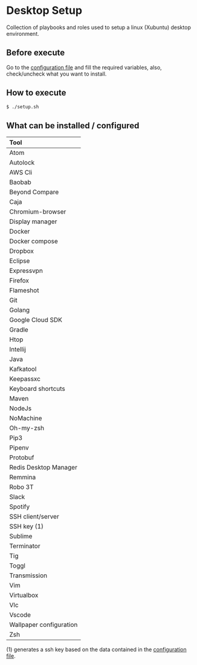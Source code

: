 # Desktop Setup

Collection of playbooks and roles used to setup a linux (Xubuntu) desktop environment.

## Before execute

Go to the [configuration file](group_vars/all.yml) and fill the required variables, also, check/uncheck what you want to install.

## How to execute

```bash
$ ./setup.sh
```

## What can be installed / configured

| Tool                    |
| :---                    |
| Atom                    |
| Autolock                |
| AWS Cli                 |
| Baobab                  |
| Beyond Compare          |
| Caja                    |
| Chromium-browser        |
| Display manager         |
| Docker                  |
| Docker compose          |
| Dropbox                 |
| Eclipse                 |
| Expressvpn              |
| Firefox                 |
| Flameshot               |
| Git                     |
| Golang                  |
| Google Cloud SDK        |
| Gradle                  |
| Htop                    |
| Intellij                |
| Java                    |
| Kafkatool               |
| Keepassxc               |
| Keyboard shortcuts      |
| Maven                   |
| NodeJs                  |
| NoMachine               |
| Oh-my-zsh               |
| Pip3                    |
| Pipenv                  |
| Protobuf                |
| Redis Desktop Manager   |
| Remmina                 |
| Robo 3T                 |
| Slack                   |
| Spotify                 |
| SSH client/server       |
| SSH key (1)             |
| Sublime                 |
| Terminator              |
| Tig                     |
| Toggl                   |
| Transmission            |
| Vim                     |
| Virtualbox              |
| Vlc                     |
| Vscode                  |
| Wallpaper configuration |
| Zsh                     |

(1) generates a ssh key based on the data contained in the [configuration file](group_vars/all.yml).
